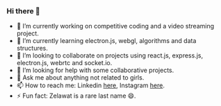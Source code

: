 ### Hi there 👋

<!--
**NamanZelawat/NamanZelawat** is a ✨ _special_ ✨ repository because its `README.md` (this file) appears on your GitHub profile.
-->

- 🔭 I’m currently working on competitive coding and a video streaming project.
- 🌱 I’m currently learning electron.js, webgl, algorithms and data structures.
- 👯 I’m looking to collaborate on projects using react.js, express.js, electron.js, webrtc and socket.io.
- 🤔 I’m looking for help with some collaborative projects.
- 💬 Ask me about anything not related to girls.
- 📫 How to reach me: Linkedin <a href="https://www.linkedin.com/in/naman-zelawat-a2320516a/">here</a>, Instagram <a href="https://www.instagram.com/zelawat27/">here</a>.
- ⚡ Fun fact: Zelawat is a rare last name 😄.
<!--
- 😄 Pronouns: ...
-->


